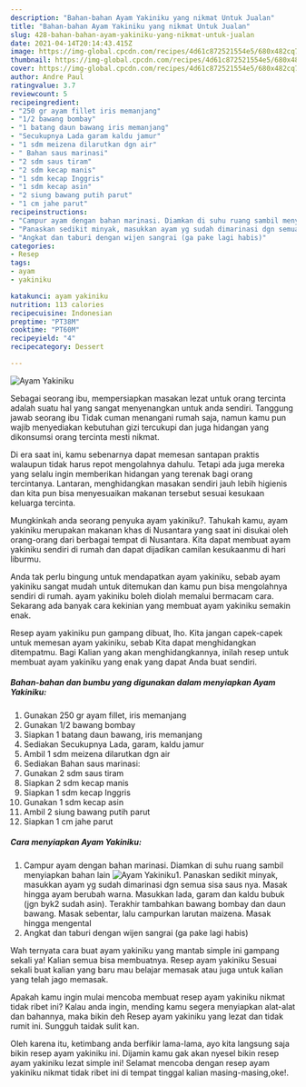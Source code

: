 ```yaml
---
description: "Bahan-bahan Ayam Yakiniku yang nikmat Untuk Jualan"
title: "Bahan-bahan Ayam Yakiniku yang nikmat Untuk Jualan"
slug: 428-bahan-bahan-ayam-yakiniku-yang-nikmat-untuk-jualan
date: 2021-04-14T20:14:43.415Z
image: https://img-global.cpcdn.com/recipes/4d61c872521554e5/680x482cq70/ayam-yakiniku-foto-resep-utama.jpg
thumbnail: https://img-global.cpcdn.com/recipes/4d61c872521554e5/680x482cq70/ayam-yakiniku-foto-resep-utama.jpg
cover: https://img-global.cpcdn.com/recipes/4d61c872521554e5/680x482cq70/ayam-yakiniku-foto-resep-utama.jpg
author: Andre Paul
ratingvalue: 3.7
reviewcount: 5
recipeingredient:
- "250 gr ayam fillet iris memanjang"
- "1/2 bawang bombay"
- "1 batang daun bawang iris memanjang"
- "Secukupnya Lada garam kaldu jamur"
- "1 sdm meizena dilarutkan dgn air"
- " Bahan saus marinasi"
- "2 sdm saus tiram"
- "2 sdm kecap manis"
- "1 sdm kecap Inggris"
- "1 sdm kecap asin"
- "2 siung bawang putih parut"
- "1 cm jahe parut"
recipeinstructions:
- "Campur ayam dengan bahan marinasi. Diamkan di suhu ruang sambil menyiapkan bahan lain"
- "Panaskan sedikit minyak, masukkan ayam yg sudah dimarinasi dgn semua sisa saus nya. Masak hingga ayam berubah warna. Masukkan lada, garam dan kaldu bubuk (jgn byk2 sudah asin). Terakhir tambahkan bawang bombay dan daun bawang. Masak sebentar, lalu campurkan larutan maizena. Masak hingga mengental"
- "Angkat dan taburi dengan wijen sangrai (ga pake lagi habis)"
categories:
- Resep
tags:
- ayam
- yakiniku

katakunci: ayam yakiniku 
nutrition: 113 calories
recipecuisine: Indonesian
preptime: "PT38M"
cooktime: "PT60M"
recipeyield: "4"
recipecategory: Dessert

---
```



![Ayam Yakiniku](https://img-global.cpcdn.com/recipes/4d61c872521554e5/680x482cq70/ayam-yakiniku-foto-resep-utama.jpg)

Sebagai seorang ibu, mempersiapkan masakan lezat untuk orang tercinta adalah suatu hal yang sangat menyenangkan untuk anda sendiri. Tanggung jawab seorang ibu Tidak cuman menangani rumah saja, namun kamu pun wajib menyediakan kebutuhan gizi tercukupi dan juga hidangan yang dikonsumsi orang tercinta mesti nikmat.

Di era  saat ini, kamu sebenarnya dapat memesan santapan praktis walaupun tidak harus repot mengolahnya dahulu. Tetapi ada juga mereka yang selalu ingin memberikan hidangan yang terenak bagi orang tercintanya. Lantaran, menghidangkan masakan sendiri jauh lebih higienis dan kita pun bisa menyesuaikan makanan tersebut sesuai kesukaan keluarga tercinta. 



Mungkinkah anda seorang penyuka ayam yakiniku?. Tahukah kamu, ayam yakiniku merupakan makanan khas di Nusantara yang saat ini disukai oleh orang-orang dari berbagai tempat di Nusantara. Kita dapat membuat ayam yakiniku sendiri di rumah dan dapat dijadikan camilan kesukaanmu di hari liburmu.

Anda tak perlu bingung untuk mendapatkan ayam yakiniku, sebab ayam yakiniku sangat mudah untuk ditemukan dan kamu pun bisa mengolahnya sendiri di rumah. ayam yakiniku boleh diolah memalui bermacam cara. Sekarang ada banyak cara kekinian yang membuat ayam yakiniku semakin enak.

Resep ayam yakiniku pun gampang dibuat, lho. Kita jangan capek-capek untuk memesan ayam yakiniku, sebab Kita dapat menghidangkan ditempatmu. Bagi Kalian yang akan menghidangkannya, inilah resep untuk membuat ayam yakiniku yang enak yang dapat Anda buat sendiri.

<!--inarticleads1-->

##### Bahan-bahan dan bumbu yang digunakan dalam menyiapkan Ayam Yakiniku:

1. Gunakan 250 gr ayam fillet, iris memanjang
1. Gunakan 1/2 bawang bombay
1. Siapkan 1 batang daun bawang, iris memanjang
1. Sediakan Secukupnya Lada, garam, kaldu jamur
1. Ambil 1 sdm meizena dilarutkan dgn air
1. Sediakan  Bahan saus marinasi:
1. Gunakan 2 sdm saus tiram
1. Siapkan 2 sdm kecap manis
1. Siapkan 1 sdm kecap Inggris
1. Gunakan 1 sdm kecap asin
1. Ambil 2 siung bawang putih parut
1. Siapkan 1 cm jahe parut




<!--inarticleads2-->

##### Cara menyiapkan Ayam Yakiniku:

1. Campur ayam dengan bahan marinasi. Diamkan di suhu ruang sambil menyiapkan bahan lain
<img src="https://img-global.cpcdn.com/steps/f2106a7bd07a20ec/160x128cq70/ayam-yakiniku-langkah-memasak-1-foto.jpg" alt="Ayam Yakiniku">1. Panaskan sedikit minyak, masukkan ayam yg sudah dimarinasi dgn semua sisa saus nya. Masak hingga ayam berubah warna. Masukkan lada, garam dan kaldu bubuk (jgn byk2 sudah asin). Terakhir tambahkan bawang bombay dan daun bawang. Masak sebentar, lalu campurkan larutan maizena. Masak hingga mengental
1. Angkat dan taburi dengan wijen sangrai (ga pake lagi habis)




Wah ternyata cara buat ayam yakiniku yang mantab simple ini gampang sekali ya! Kalian semua bisa membuatnya. Resep ayam yakiniku Sesuai sekali buat kalian yang baru mau belajar memasak atau juga untuk kalian yang telah jago memasak.

Apakah kamu ingin mulai mencoba membuat resep ayam yakiniku nikmat tidak ribet ini? Kalau anda ingin, mending kamu segera menyiapkan alat-alat dan bahannya, maka bikin deh Resep ayam yakiniku yang lezat dan tidak rumit ini. Sungguh taidak sulit kan. 

Oleh karena itu, ketimbang anda berfikir lama-lama, ayo kita langsung saja bikin resep ayam yakiniku ini. Dijamin kamu gak akan nyesel bikin resep ayam yakiniku lezat simple ini! Selamat mencoba dengan resep ayam yakiniku nikmat tidak ribet ini di tempat tinggal kalian masing-masing,oke!.

